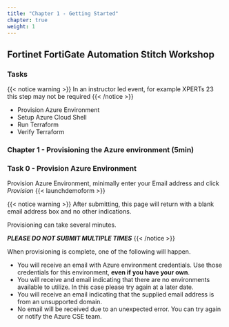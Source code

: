 ```yaml
---
title: "Chapter 1 - Getting Started"
chapter: true
weight: 1
---
```


## Fortinet FortiGate Automation Stitch Workshop

### Tasks

{{< notice warning >}} In an instructor led event, for example XPERTs 23 this step may not be required {{< /notice >}}

* Provision Azure Environment
* Setup Azure Cloud Shell
* Run Terraform
* Verify Terraform

### Chapter 1 - Provisioning the Azure environment (5min)

### Task 0 - Provision Azure Environment

Provision Azure Environment, minimally enter your Email address and click _Provision_
{{< launchdemoform >}}

{{< notice warning >}} After submitting, this page will return with a blank email address box and no other indications.

Provisioning can take several minutes.

***<b>PLEASE DO NOT SUBMIT MULTIPLE TIMES</b>***  {{< /notice >}}

When provisioning is complete, one of the following will happen.

* You will receive an email with Azure environment credentials. Use those credentials for this environment, **even if you have your own**.
* You will receive and email indicating that there are no environments available to utilize. In this case please try again at a later date.
* You will receive an email indicating that the supplied email address is from an unsupported domain.
* No email will be received due to an unexpected error. You can try again or notify the Azure CSE team.
